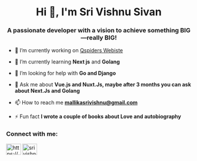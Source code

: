 
<h1 align="center">Hi 👋, I'm Sri Vishnu Sivan</h1>
<h3 align="center">A passionate developer with a vision to achieve something BIG—really BIG!</h3>

- 🔭 I’m currently working on [Qspiders Webiste](https://devplaced.qspiders.com/)

- 🌱 I’m currently learning **Next js** and **Golang**

- 🤝 I’m looking for help with **Go and Django**

- 💬 Ask me about **Vue.js and Nuxt.Js, maybe after 3 months you can ask about Next.Js and Golang**

- 📫 How to reach me **mallikasrivishnu@gmail.com**

- ⚡ Fun fact **I wrote a couple of books about Love and autobiography**

<h3 align="left">Connect with me:</h3>
<p align="left">
<a href="https://linkedin.com/in/https://www.linkedin.com/in/srivishnu-sivan-67bb97271/" target="blank"><img align="center" src="https://raw.githubusercontent.com/rahuldkjain/github-profile-readme-generator/master/src/images/icons/Social/linked-in-alt.svg" alt="https://www.linkedin.com/in/srivishnu-sivan-67bb97271/" height="30" width="40" /></a>
<a href="https://instagram.com/srivishnu durai" target="blank"><img align="center" src="https://raw.githubusercontent.com/rahuldkjain/github-profile-readme-generator/master/src/images/icons/Social/instagram.svg" alt="srivishnu durai" height="30" width="40" /></a>
</p>


